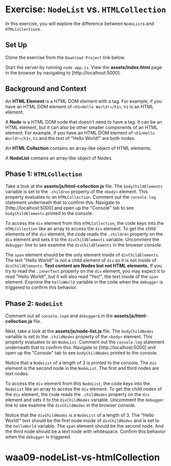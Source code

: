 # Exercise: `NodeList` vs. `HTMLCollection`

In this exercise, you will explore the difference between `NodeList`s and
`HTMLCollection`s.

## Set Up

Clone the exercise from the `Download Project` link below.

Start the server by running `node app.js`. View the __assets/index.html__ page
in the browser by navigating to [http://localhost:5000].

## Background and Context

An **HTML Element** is a HTML DOM element with a tag. For example, if you have
an HTML DOM element of `<h1>Hello World!</h1>`, `h1` is an HTML element.

A **Node** is a HTML DOM node that doesn't need to have a tag. It can be an HTML
element, but it can also be other smaller components of an HTML element. For
example, if you have an HTML DOM element of `<h1>Hello World!</h1>`, `h1` and
the text of "Hello World!" are both nodes.

An **HTML Collection** contains an array-like object of HTML elements.

A **NodeList** contains an array-like object of Nodes.

## Phase 1: `HTMLCollection`

Take a look at the __assets/js/html-collection.js__ file. The
`bodyChildElements` variable is set to the `.children` property of the `<body>`
element. This property evaluates to an `HTMLCollection`. Comment out the
`console.log` statement underneath that to confirm this. Navigate to
[http://localhost:5000] and open up the "Console" tab to see `bodyChildElements`
printed to the console.

To access the `div` element from this `HTMLCollection`, the code keys into the
`HTMLCollection` like an array to access the `div` element. To get the child
elements of the `div` element, the code reads the `.children` property on the
`div` element and sets it to the `divChildElements` variable. Uncomment the
`debugger` line to see examine the `divChildElements` in the browser console.

The `span` element should be the only element inside of `divChildElements`.
The text "Hello World!" is not a child element of `div` so it is not inside of
`divChildElements`. **Text content are Nodes but not HTML elements.** If you try
to read the `.innerText` property on the `div` element, you may expect it to
read "Hello World!", but it will also read "Yes!", the text inside of the `span`
element. Examine the `helloWorld` variable in the code when the `debugger` is
triggered to confirm this behavior.

## Phase 2: `NodeList`

Comment out all `console.log`s and `debugger`s in the
__assets/js/html-collection.js__ file.

Next, take a look at the __assets/js/node-list.js__ file. The
`bodyChildNodes` variable is set to the `.childNodes` property of the `<body>`
element. This property evaluates to an `NodeList`. Comment out the
`console.log` statement underneath that to confirm this. Navigate to
[http://localhost:5000] and open up the "Console" tab to see `bodyChildNodes`
printed to the console.

Notice that a `NodeList` of a length of 3 is printed to the console. The `div`
element is the second node in the `NodeList`. The first and third nodes
are text nodes.

To access the `div` element from this `NodeList`, the code keys into the
`NodeList` like an array to access the `div` element. To get the child
nodes of the `div` element, the code reads the `.childNodes` property on the
`div` element and sets it to the `divChildNodes` variable. Uncomment the
`debugger` line to see examine the `divChildNodes` in the browser console.

Notice that the `divChildNodes` is a `NodeList` of a length of 3. The
"Hello World!" text should be the first node inside of `divChildNodes` and is
set to the `helloWorld` variable. The `span` element should be the second node.
And the third node should be a text node with whitespace. Confirm this behavior
when the `debugger` is triggered.
# waa09-nodeList-vs-htmlCollection
